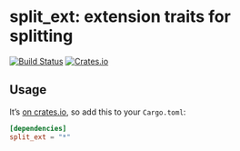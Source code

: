 # split_ext: extension traits for splitting

[![Build Status](https://travis-ci.org/tov/split_ext_rs.svg?branch=master)](https://travis-ci.org/tov/split_ext_rs)
[![Crates.io](https://img.shields.io/crates/v/split_ext.svg?maxAge=2592000)](https://crates.io/crates/split_ext)

## Usage

It’s [on crates.io](https://crates.io/crates/split_ext), so add
this to your `Cargo.toml`:

```toml
[dependencies]
split_ext = "*"
```

